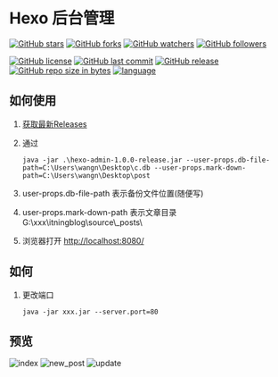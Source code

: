 # Hexo 后台管理
[![GitHub stars](https://img.shields.io/github/stars/itning/hexo-admin.svg?style=social&label=Stars)]()
[![GitHub forks](https://img.shields.io/github/forks/itning/hexo-admin.svg?style=social&label=Fork)]()
[![GitHub watchers](https://img.shields.io/github/watchers/itning/hexo-admin.svg?style=social&label=Watch)]()
[![GitHub followers](https://img.shields.io/github/followers/itning.svg?style=social&label=Follow)]()

[![GitHub license](https://img.shields.io/github/license/itning/hexo-admin.svg)](https://github.com/itning/hexo-admin/blob/master/LICENSE)
[![GitHub last commit](https://img.shields.io/github/last-commit/itning/hexo-admin.svg)]()
[![GitHub release](https://img.shields.io/github/release/itning/hexo-admin.svg)]()
[![GitHub repo size in bytes](https://img.shields.io/github/repo-size/itning/hexo-admin.svg)]()
[![language](https://img.shields.io/badge/language-JAVA-orange.svg)]()

## 如何使用
1. [获取最新Releases](https://github.com/itning/hexo-admin/releases)

2. 通过 

   ```shell
   java -jar .\hexo-admin-1.0.0-release.jar --user-props.db-file-path=C:\Users\wangn\Desktop\c.db --user-props.mark-down-path=C:\Users\wangn\Desktop\post
   ```

3. user-props.db-file-path 表示备份文件位置(随便写)

4. user-props.mark-down-path 表示文章目录 G:\xxx\itningblog\source\\_posts\

5. 浏览器打开 [http://localhost:8080/](http://localhost:8080/)
## 如何

1. 更改端口

   ```shell
   java -jar xxx.jar --server.port=80
   ```

   

## 预览
![index](https://github.com/itning/hexo-admin/blob/master/pic/index.png)
![new_post](https://github.com/itning/hexo-admin/blob/master/pic/new_post.png)
![update](https://github.com/itning/hexo-admin/blob/master/pic/update.png)